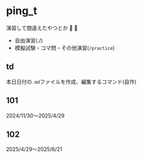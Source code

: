 # ping_t

演習して間違えたやつとか :dog: :dog:

- 自由演習(./)
- 模擬試験・コマ問・その他演習(`/practice`)

## td

本日日付の`.md`ファイルを作成、編集するコマンド(自作)

## 101

2024/11/30～2025/4/29

## 102

2025/4/29～2025/6/21

